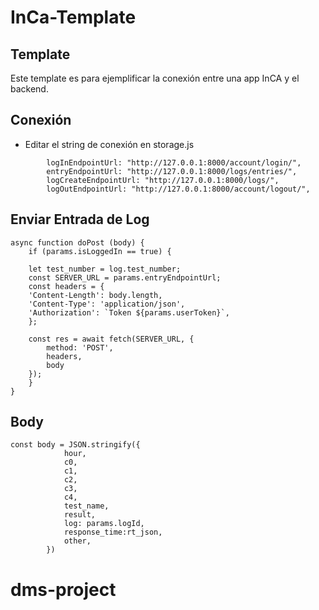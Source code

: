 # InCa-Template



## Template

Este template es para ejemplificar la conexión entre una app InCA y el backend.


## Conexión

-  Editar el string de conexión en storage.js


```
        logInEndpointUrl: "http://127.0.0.1:8000/account/login/",
        entryEndpointUrl: "http://127.0.0.1:8000/logs/entries/",
        logCreateEndpointUrl: "http://127.0.0.1:8000/logs/",
        logOutEndpointUrl: "http://127.0.0.1:8000/account/logout/",
```



## Enviar Entrada de Log



```
async function doPost (body) {
	if (params.isLoggedIn == true) {

	let test_number = log.test_number;
	const SERVER_URL = params.entryEndpointUrl;
	const headers = {
	'Content-Length': body.length,
	'Content-Type': 'application/json',
	'Authorization': `Token ${params.userToken}`,
	};

	const res = await fetch(SERVER_URL, {
		method: 'POST',
		headers,
		body
	});
	}
}

```

## Body


```
const body = JSON.stringify({
			hour,
			c0,
			c1,
			c2,
			c3,
			c4,
			test_name,
			result,
			log: params.logId,
			response_time:rt_json,
			other,
		})

```
# dms-project
